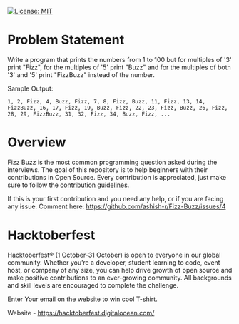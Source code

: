 [![License: MIT](https://img.shields.io/badge/License-MIT-yellow.svg)](https://github.com/ashish-r/mern-registration-form/blob/master/LICENSE)

# Problem Statement

Write a program that prints the numbers from 1 to 100 but for multiples of '3' print "Fizz", for the multiples of '5' print "Buzz" and for the multiples of both '3' and '5' print "FizzBuzz" instead of the number.

Sample Output: 

`1, 2, Fizz, 4, Buzz, Fizz, 7, 8, Fizz, Buzz, 11, Fizz, 13, 14, FizzBuzz, 16, 17, Fizz, 19, Buzz, Fizz, 22, 23, Fizz, Buzz, 26, Fizz, 28, 29, FizzBuzz, 31, 32, Fizz, 34, Buzz, Fizz, ...`


# Overview
Fizz Buzz is the most common programming question asked during the interviews. The goal of this repository is to help beginners with their contributions in Open Source. Every contribution is appreciated, just make sure to follow the [contribution guidelines](CONTRIBUTING.md). 

If this is your first contribution and you need any help, or if you are facing any issue. Comment here: <https://github.com/ashish-r/Fizz-Buzz/issues/4>

# Hacktoberfest
Hacktoberfest® (1 October-31 October) is open to everyone in our global community. Whether you’re a developer, student learning to code, event host, or company of any size, you can help drive growth of open source and make positive contributions to an ever-growing community. All backgrounds and skill levels are encouraged to complete the challenge.

Enter Your email on the website to win cool T-shirt.

Website - <https://hacktoberfest.digitalocean.com/>

